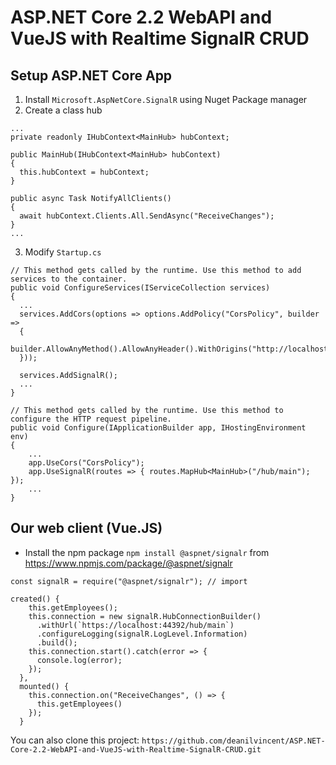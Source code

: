 # ASP.NET Core 2.2 WebAPI and VueJS with Realtime SignalR CRUD

## Setup ASP.NET Core App

1. Install `Microsoft.AspNetCore.SignalR` using Nuget Package manager
2. Create a class hub
```
...
private readonly IHubContext<MainHub> hubContext;

public MainHub(IHubContext<MainHub> hubContext)
{
  this.hubContext = hubContext;
}

public async Task NotifyAllClients()
{
  await hubContext.Clients.All.SendAsync("ReceiveChanges");
}
...
```
3. Modify `Startup.cs`
```
// This method gets called by the runtime. Use this method to add services to the container.
public void ConfigureServices(IServiceCollection services)
{
  ...
  services.AddCors(options => options.AddPolicy("CorsPolicy", builder =>
  {
    builder.AllowAnyMethod().AllowAnyHeader().WithOrigins("http://localhost:8080").AllowCredentials();
  }));

  services.AddSignalR();
  ...
}

// This method gets called by the runtime. Use this method to configure the HTTP request pipeline.
public void Configure(IApplicationBuilder app, IHostingEnvironment env)
{
    ...
    app.UseCors("CorsPolicy");
    app.UseSignalR(routes => { routes.MapHub<MainHub>("/hub/main"); });
    ...
}
```

## Our web client (Vue.JS)

* Install the npm package `npm install @aspnet/signalr` from https://www.npmjs.com/package/@aspnet/signalr

```
const signalR = require("@aspnet/signalr"); // import 

created() {
    this.getEmployees();
    this.connection = new signalR.HubConnectionBuilder()
      .withUrl(`https://localhost:44392/hub/main`)
      .configureLogging(signalR.LogLevel.Information)
      .build();
    this.connection.start().catch(error => {
      console.log(error);
    });
  },
  mounted() {
    this.connection.on("ReceiveChanges", () => {
      this.getEmployees()
    });
  }
```

You can also clone this project: `https://github.com/deanilvincent/ASP.NET-Core-2.2-WebAPI-and-VueJS-with-Realtime-SignalR-CRUD.git`
